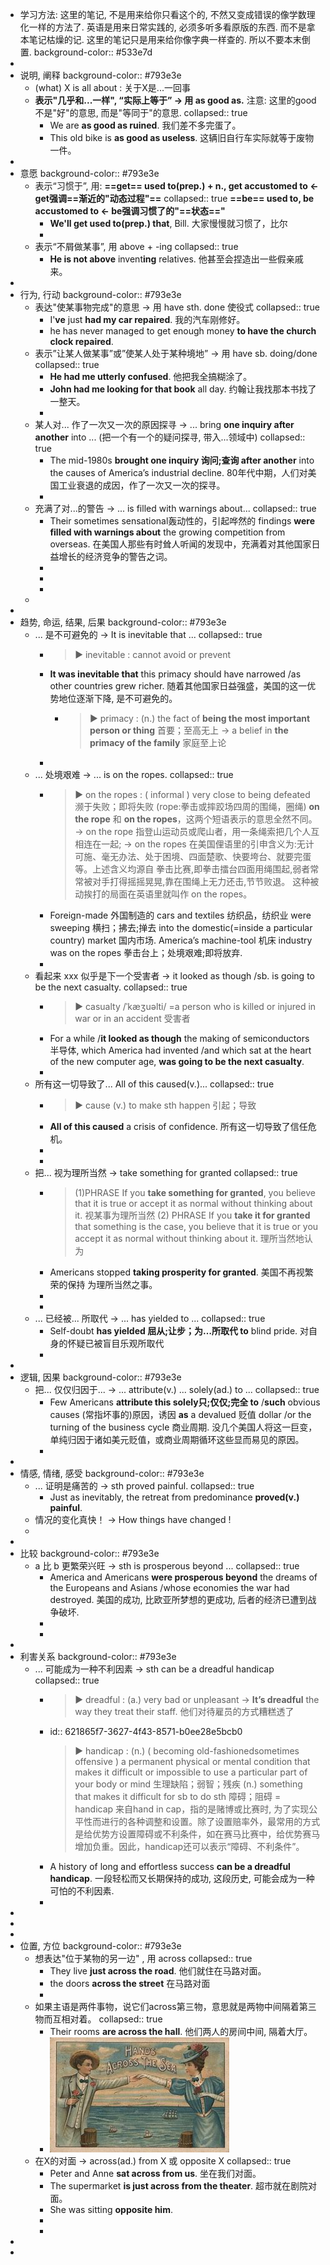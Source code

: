 - 学习方法: 这里的笔记, 不是用来给你只看这个的, 不然又变成错误的像学数理化一样的方法了. 英语是用来日常实践的, 必须多听多看原版的东西. 而不是拿本笔记枯燥的记. 这里的笔记只是用来给你像字典一样查的. 所以不要本末倒置.
  background-color:: #533e7d
-
- 说明, 阐释
  background-color:: #793e3e
	- (what) X is all about : 关于X是...一回事
	- **表示"几乎和...一样", “实际上等于” -> 用 as good as.** 注意: 这里的good 不是"好"的意思, 而是"等同于"的意思.
	  collapsed:: true
		- We are **as good as ruined**. 我们差不多完蛋了。
		- This old bike is **as good as useless**. 这辆旧自行车实际就等于废物一件。
-
- 意愿
  background-color:: #793e3e
	- 表示“习惯于”, 用: **==get== used to(prep.) + n., get accustomed to <- get强调==渐近的"动态过程"==**
	  collapsed:: true
	  **==be== used to, be accustomed to <- be强调习惯了的"==状态=="**
		- **We'll get used to(prep.) that**, Bill. 大家慢慢就习惯了，比尔
		-
	- 表示“不屑做某事”, 用 above + -ing
	  collapsed:: true
		- **He is not above** invent**ing** relatives.  他甚至会捏造出一些假亲戚来。
-
- 行为, 行动
  background-color:: #793e3e
	- 表达"使某事物完成"的意思 -> 用 have sth. done 使役式
	  collapsed:: true
		- I'**ve** just **had my car repaired**. 我的汽车刚修好。
		- he has never managed to get enough money **to have the church clock repaired**.
	- 表示”让某人做某事”或”使某人处于某种境地” -> 用 have sb. doing/done
	  collapsed:: true
		- **He had me utterly confused**. 他把我全搞糊涂了。
		- **John had me looking for that book** all day. 约翰让我找那本书找了一整天。
		-
	- 某人对... 作了一次又一次的原因探寻 -> ... bring **one inquiry after another** into ... (把一个有一个的疑问探寻, 带入...领域中)
	  collapsed:: true
		- The mid-1980s **brought one inquiry 询问;查询 after another** into the causes of America’s industrial decline. 80年代中期，人们对美国工业衰退的成因，作了一次又一次的探寻。
		-
	- 充满了对...的警告 -> ... is filled with warnings about...
	  collapsed:: true
		- Their sometimes sensational轰动性的，引起哗然的 findings **were filled with warnings about** the growing competition from overseas. 在美国人那些有时耸人听闻的发现中，充满着对其他国家日益增长的经济竞争的警告之词。
		-
		-
		-
	-
-
- 趋势, 命运, 结果, 后果
  background-color:: #793e3e
	- ... 是不可避免的 -> It is inevitable that ...
	  collapsed:: true
		- > ▶  inevitable : cannot avoid or prevent
		- **It was inevitable that** this primacy should have narrowed /as other countries grew richer. 随着其他国家日益强盛，美国的这一优势地位逐渐下降, 是不可避免的。
			- > ▶ primacy : (n.) the fact of **being the most important person or thing** 首要；至高无上
			  → a belief in **the primacy of the family** 家庭至上论
		-
	- ... 处境艰难 -> ... is on the ropes.
	  collapsed:: true
		- > ▶ on the ropes : ( informal ) very close to being defeated 濒于失败；即将失败 (rope:拳击或摔跤场四周的围绳，圈绳)
		  **on the rope** 和 **on the ropes**，这两个短语表示的意思全然不同。
		  → on the rope 指登山运动员或爬山者，用一条绳索把几个人互相连在一起;
		  → on the ropes 在美国俚语里的引申含义为:无计可施、毫无办法、处于困境、四面楚歌、快要垮台、就要完蛋等。上述含义均源自 拳击比赛,即拳击擂台四面用绳围起,弱者常常被对手打得摇摇晃晃,靠在围绳上无力还击,节节败退。 这种被动挨打的局面在英语里就叫作 on the ropes。
		- Foreign-made 外国制造的 cars and textiles 纺织品，纺织业 were sweeping 横扫；拂去;掸去 into the domestic(=inside a particular country) market 国内市场. America’s machine-tool 机床 industry was on the ropes 拳击台上；处境艰难;即将放弃.
		-
	- 看起来 xxx 似乎是下一个受害者 ->  it looked as though /sb. is going to be the next casualty.
	  collapsed:: true
		- > ▶ casualty  /ˈkæʒuəlti/  =a person who is killed or injured in war or in an accident 受害者
		- For a while /**it looked as though** the making of semiconductors 半导体, which America had invented /and which sat at the heart of the new computer age, **was going to be the next casualty**.
		-
	- 所有这一切导致了... All of this caused(v.)...
	  collapsed:: true
		- > ▶ cause (v.) to make sth happen 引起；导致
		- **All of this caused** a crisis of confidence. 所有这一切导致了信任危机。
		-
		-
	- 把... 视为理所当然 -> take something for granted
	  collapsed:: true
		- > (1)PHRASE If you **take something for granted**, you believe that it is true or accept it as normal without thinking about it. 视某事为理所当然
		  (2) PHRASE If you **take it for granted** that something is the case, you believe that it is true or you accept it as normal without thinking about it. 理所当然地认为
		- Americans stopped **taking prosperity for granted**. 美国不再视繁荣的保持 为理所当然之事。
		-
		-
	- ... 已经被...  所取代 -> ... has yielded to ...
	  collapsed:: true
		- Self-doubt **has yielded 屈从;让步；为…所取代 to** blind pride. 对自身的怀疑已被盲目乐观所取代
		-
-
- 逻辑, 因果
  background-color:: #793e3e
	- 把... 仅仅归因于... ->  ... attribute(v.) ... solely(ad.) to ...
	  collapsed:: true
		- Few Americans **attribute this solely只;仅仅;完全 to** /**such** obvious causes (常指坏事的)原因，诱因 **as**  a devalued 贬值 dollar /or the turning of the business cycle 商业周期.
		  没几个美国人将这一巨变，单纯归因于诸如美元贬值，或商业周期循环这些显而易见的原因。
		-
-
- 情感, 情绪, 感受
  background-color:: #793e3e
	- ... 证明是痛苦的 ->  sth proved painful.
	  collapsed:: true
		- Just as inevitably, the retreat from predominance **proved(v.) painful**.
	- 情况的变化真快！ -> How things have changed !
	-
-
- 比较
  background-color:: #793e3e
	- a 比 b 更繁荣兴旺 -> sth is prosperous  beyond ...
	  collapsed:: true
		- America and Americans **were prosperous beyond** the dreams of the Europeans and Asians /whose economies the war had destroyed. 美国的成功, 比欧亚所梦想的更成功, 后者的经济已遭到战争破坏.
		-
		-
-
- 利害关系
  background-color:: #793e3e
	- ... 可能成为一种不利因素 ->  sth can be a dreadful handicap
	  collapsed:: true
		- > ▶ dreadful : (a.) very bad or unpleasant
		  → **It’s dreadful** the way they treat their staff. 他们对待雇员的方式糟糕透了
		- id:: 621865f7-3627-4f43-8571-b0ee28e5bcb0
		  > ▶ handicap : (n.) ( becoming old-fashionedsometimes offensive ) a permanent physical or mental condition that makes it difficult or impossible to use a particular part of your body or mind 生理缺陷；弱智；残疾
		  (n.) something that makes it difficult for sb to do sth 障碍；阻碍
		  = handicap 来自hand in cap，指的是赌博或比赛时, 为了实现公平性而进行的各种调整和设置。除了设置赔率外，最常用的方式是给优势方设置障碍或不利条件，如在赛马比赛中，给优势赛马增加负重。因此，handicap还可以表示“障碍、不利条件”。
		- A history of long and effortless  success **can be a dreadful handicap**. 一段轻松而又长期保持的成功, 这段历史, 可能会成为一种可怕的不利因素.
		-
-
-
-
- 位置, 方位
  background-color:: #793e3e
	- 想表达"位于某物的另一边" , 用 across
	  collapsed:: true
		- They live **just across the road**. 他们就住在马路对面。
		- the doors **across the street** 在马路对面
		-
	- 如果主语是两件事物，说它们across第三物，意思就是两物中间隔着第三物而互相对着。 
	  collapsed:: true
		- Their rooms **are across the hall**. 他们两人的房间中间, 隔着大厅。
		- ![across.jpg](../assets/across_1644467796992_0.jpg)
	- 在X的对面 -> across(ad.) from X  或 opposite X
	  collapsed:: true
		- Peter and Anne **sat across from us**.  坐在我们对面。
		- The supermarket **is just across from the theater**. 超市就在剧院对面。
		- She was sitting **opposite him**.
		-
		-
-
-
